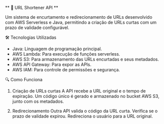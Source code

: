  ** 🚀 URL Shortener API **
 
 
 Um sistema de encurtamento e redirecionamento de URLs desenvolvido com AWS Serverless e Java, permitindo a criação de URLs curtas com um prazo de validade configurável. 

🛠️ Tecnologias Utilizadas
- Java: Linguagem de programação principal.
- AWS Lambda: Para execução de funções serverless.
- AWS S3: Para armazenamento das URLs encurtadas e seus metadados.
- AWS API Gateway: Para expor as APIs.
- AWS IAM: Para controle de permissões e segurança.
  
🔍 Como Funciona
1. Criação de URLs curtas
A API recebe a URL original e o tempo de expiração.
Um código único é gerado e armazenado no bucket AWS S3, junto com os metadados.

3. Redirecionamento
Outra API valida o código da URL curta.
Verifica se o prazo de validade expirou.
Redireciona o usuário para a URL original.
